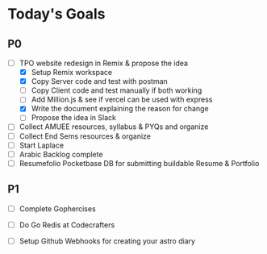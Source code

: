 # Today's Goals

## P0
- [ ] TPO website redesign in Remix & propose the idea
	- [x] Setup Remix workspace
	- [x] Copy Server code and test with postman
	- [ ] Copy Client code and test manually if both working
	- [ ] Add Million.js & see if vercel can be used with express
	- [x] Write the document explaining the reason for change
	- [ ] Propose the idea in Slack
- [ ] Collect AMUEE resources, syllabus & PYQs and organize
- [ ] Collect End Sems resources & organize
- [ ] Start Laplace
- [ ] Arabic Backlog complete
- [ ] Resumefolio Pocketbase DB for submitting buildable Resume & Portfolio
## P1
- [ ] Complete Gophercises
- [ ] Do Go Redis at Codecrafters
- [ ] Setup Github Webhooks for creating your astro diary


